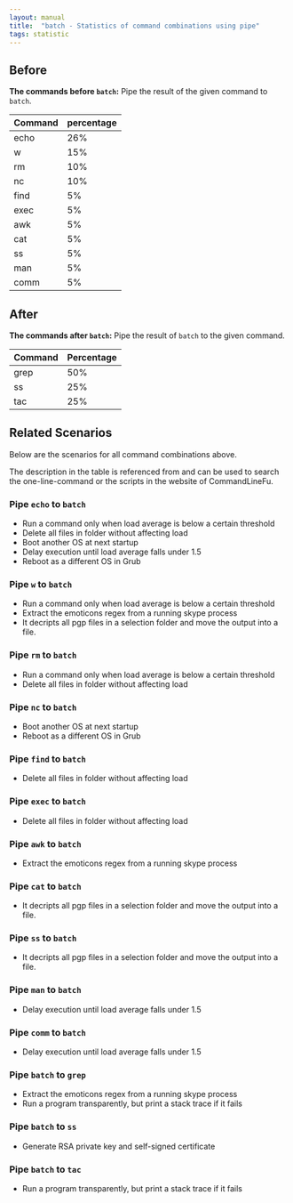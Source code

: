 ```yaml
---
layout: manual
title:  "batch - Statistics of command combinations using pipe"
tags: statistic
---
```


## Before

__The commands before `batch`:__ Pipe the result of the given command to `batch`.

| Command | percentage |
|--------|--------|
| echo | 26% |
| w | 15% |
| rm | 10% |
| nc | 10% |
| find | 5% |
| exec | 5% |
| awk | 5% |
| cat | 5% |
| ss | 5% |
| man | 5% |
| comm | 5% |



## After

__The commands after `batch`:__ Pipe the result of `batch` to the given command.

| Command | Percentage | 
|-------|--------|
| grep | 50% |
| ss | 25% |
| tac | 25% |



## Related Scenarios

Below are the scenarios for all command combinations above.

The description in the table is referenced from and can be used to search the one-line-command or the scripts in the website of CommandLineFu.


### Pipe `echo` to `batch`

- Run a command only when load average is below a certain threshold
- Delete all files in folder without affecting load
- Boot another OS at next startup
- Delay execution until load average falls under 1.5
- Reboot as a different OS in Grub

            
### Pipe `w` to `batch`

- Run a command only when load average is below a certain threshold
- Extract the emoticons regex from a running skype process
- It decripts all pgp files in a selection folder and move the output into a file.

            
### Pipe `rm` to `batch`

- Run a command only when load average is below a certain threshold
- Delete all files in folder without affecting load

            
### Pipe `nc` to `batch`

- Boot another OS at next startup
- Reboot as a different OS in Grub

            
### Pipe `find` to `batch`

- Delete all files in folder without affecting load

            
### Pipe `exec` to `batch`

- Delete all files in folder without affecting load

            
### Pipe `awk` to `batch`

- Extract the emoticons regex from a running skype process

            
### Pipe `cat` to `batch`

- It decripts all pgp files in a selection folder and move the output into a file.

            
### Pipe `ss` to `batch`

- It decripts all pgp files in a selection folder and move the output into a file.

            
### Pipe `man` to `batch`

- Delay execution until load average falls under 1.5

            
### Pipe `comm` to `batch`

- Delay execution until load average falls under 1.5

            


### Pipe `batch` to `grep`

- Extract the emoticons regex from a running skype process
- Run a program transparently, but print a stack trace if it fails

            
### Pipe `batch` to `ss`

- Generate RSA private key and self-signed certificate

            
### Pipe `batch` to `tac`

- Run a program transparently, but print a stack trace if it fails

            
